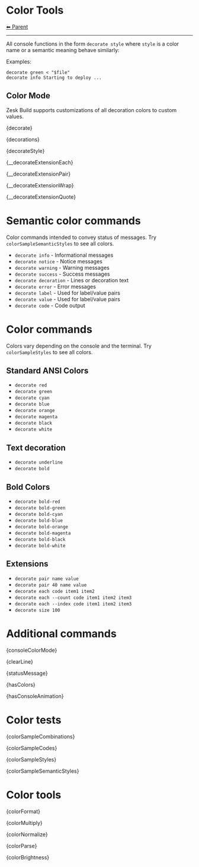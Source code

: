 # Color Tools

<!-- TEMPLATE header 2 -->
[⬅ Parent ](../index.md)
<hr />

All console functions in the form `decorate style` where `style` is a color name or a semantic meaning behave similarly:

Examples:

    decorate green < "$file"
    decorate info Starting to deploy ...

## Color Mode

Zesk Build supports customizations of all decoration colors to custom values.

{decorate}

{decorations}

{decorateStyle}

{__decorateExtensionEach}

{__decorateExtensionPair}

{__decorateExtensionWrap}

{__decorateExtensionQuote}

# Semantic color commands

Color commands intended to convey status of messages. Try `colorSampleSemanticStyles` to see all colors.

- `decorate info` - Informational messages
- `decorate notice` - Notice messages
- `decorate warning` - Warning messages
- `decorate success` - Success messages
- `decorate decoration` - Lines or decoration text
- `decorate error` - Error messages
- `decorate label` - Used for label/value pairs
- `decorate value` - Used for label/value pairs
- `decorate code` - Code output

# Color commands

Colors vary depending on the console and the terminal. Try `colorSampleStyles` to see all colors.

## Standard ANSI Colors

- `decorate red`
- `decorate green`
- `decorate cyan`
- `decorate blue`
- `decorate orange`
- `decorate magenta`
- `decorate black`
- `decorate white`

## Text decoration

- `decorate underline`
- `decorate bold`

## Bold Colors

- `decorate bold-red`
- `decorate bold-green`
- `decorate bold-cyan`
- `decorate bold-blue`
- `decorate bold-orange`
- `decorate bold-magenta`
- `decorate bold-black`
- `decorate bold-white`

## Extensions

- `decorate pair name value`
- `decorate pair 40 name value`
- `decorate each code item1 item2`
- `decorate each --count code item1 item2 item3`
- `decorate each --index code item1 item2 item3`
- `decorate size 100`

# Additional commands

{consoleColorMode}

{clearLine}

{statusMessage}

{hasColors}

{hasConsoleAnimation}

# Color tests

{colorSampleCombinations}

{colorSampleCodes}

{colorSampleStyles}

{colorSampleSemanticStyles}

# Color tools

{colorFormat}

{colorMultiply}

{colorNormalize}

{colorParse}

{colorBrightness}
